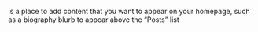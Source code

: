 is a place to add content that you want to appear on your homepage, such as a biography blurb to appear above the “Posts” list
